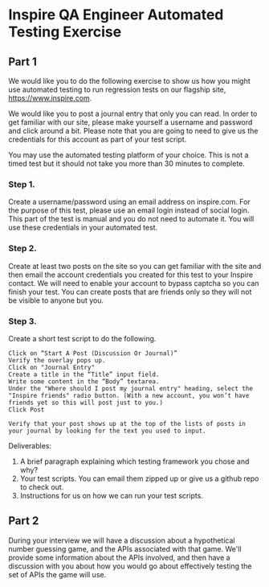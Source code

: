# Inspire QA Engineer Automated Testing Exercise
## Part 1
We would like you to do the following exercise to show us how you might use automated testing to run regression tests on our flagship site, https://www.inspire.com.  

We would like you to post a journal entry that only you can read.  In order to get familiar with our site, please make yourself a username and password and click around a bit.  Please note that you are going to need to give us the credentials for this account as part of your test script.

You may use the automated testing platform of your choice.  This is not a timed test but it should not take you more than 30 minutes to complete.

### Step 1.
Create a username/password using an email address on inspire.com.  For the purpose of this test, please use an email login instead of social login. This part of the test is manual and you do not need to automate it.  You will use these credentials in your automated test.

### Step 2.
Create at least two posts on the site so you can get familiar with the site and then email the account credentials you created for this test to your Inspire contact.  We will need to enable your account to bypass captcha so you can finish your test.  You can create posts that are friends only so they will not be visible to anyone but you.

### Step 3.
Create a short test script to do the following.

```Log into https://www.inspire.com
Click on “Start A Post (Discussion Or Journal)”
Verify the overlay pops up.
Click on "Journal Entry"
Create a title in the “Title” input field.
Write some content in the “Body” textarea.
Under the "Where should I post my journal entry" heading, select the "Inspire friends" radio button. (With a new account, you won’t have friends yet so this will post just to you.)
Click Post

Verify that your post shows up at the top of the lists of posts in your journal by looking for the text you used to input. 
```
Deliverables:

  1. A brief paragraph explaining which testing framework you chose and why?
  2. Your test scripts.  You can email them zipped up or give us a github repo to check out.
  3. Instructions for us on how we can run your test scripts.

## Part 2
During your interview we will have a discussion about a hypothetical number guessing game, and the APIs associated with that game. We'll provide some information about the APIs involved, and then have a discussion with you about how you would go about effectively testing the set of APIs the game will use.
